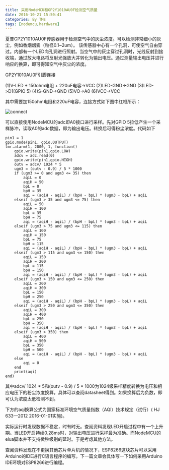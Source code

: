 ```yaml
---
title: 采用NodeMCU和GP2Y1010AU0F检测空气质量
date: 2016-10-21 15:50:41
categories: By TMs
tags: [nodemcu,hardware]
---
```

夏普GP2Y1010AU0F传感器用于检测空气中的灰尘浓度。可以检测非常细小的灰尘，例如香烟烟雾（粒径0.1~2um）。
该传感器中心有一个孔洞，可使空气自由穿过。内部有一个LED向孔洞进行照射。当空气中的灰尘穿过孔洞时，光线反射到接收端，通过放大电路将反射光强放大并转化为输出电压。通过测量输出电压并进行响应的换算，即可得知空气中灰尘的浓度。

GP2Y1010AU0F引脚连接

(1)V-LED + 150ohm电阻 + 220uF电容->VCC
(2)LED-GND->GND
(3)LED->D1(GPIO 5)
(4)S-GND->GND
(5)VO->A0
(6)VCC->VCC

其中需要加150ohm电阻和220uF电容，连接方式如下图中红框所示：

![connect](https://cdn.tms.qnxg.net/article/20181026/nodemcu/connect.png)

可以直接使用NodeMCU的adc即A0接口进行采样。先对GPIO 5拉低产生一个采样脉冲，读取A0的adc数据，即为输出电压。转换后可得粉尘浓度。代码如下

	pin1 = 1
	gpio.mode(pin1, gpio.OUTPUT) 
	tmr.alarm(1, 2000, 1, function()
	    gpio.write(pin1,gpio.LOW)
	    adcv = adc.read(0)
	    gpio.write(pin1,gpio.HIGH)
	    outv = adcv/ 1024 * 5
	    ugm3 = (outv - 0.9) / 5 * 1000
	    if (ugm3 >= 0 and ugm3 <= 35) then
		    aqiL = 0
		    aqiH = 50
		    bpL = 0
		    bpH = 35
    		aqi = (aqiH - aqiL) / (bpH - bpL) * (ugm3 - bpL) + aqiL
   		elseif (ugm3 > 35 and ugm3 <= 75) then
		    aqiL = 50
		    aqiH = 100
		    bpL = 35
		    bpH = 75
    		aqi = (aqiH - aqiL) / (bpH - bpL) * (ugm3 - bpL) + aqiL
   		elseif (ugm3 > 75 and ugm3 <= 115) then
		    aqiL = 100
		    aqiH = 150
		    bpL = 75
		    bpH = 115
		    aqi = (aqiH - aqiL) / (bpH - bpL) * (ugm3 - bpL) + aqiL
   		elseif (ugm3 > 115 and ugm3 <= 150) then
		    aqiL = 150
		    aqiH = 200
		    bpL = 115
		    bpH = 150
		    aqi = (aqiH - aqiL) / (bpH - bpL) * (ugm3 - bpL) + aqiL
   		elseif (ugm3 > 150 and ugm3 <= 250) then
		    aqiL = 200
		    aqiH = 300
		    bpL = 150
		    bpH = 250
		    aqi = (aqiH - aqiL) / (bpH - bpL) * (ugm3 - bpL) + aqiL
   		elseif (ugm3 > 250 and ugm3 <= 350) then
		    aqiL = 300
		    aqiH = 400
		    bpL = 250
		    bpH = 350
		    aqi = (aqiH - aqiL) / (bpH - bpL) * (ugm3 - bpL) + aqiL
   		elseif (ugm3 > 350) then
		    aqiL = 400
		    aqiH = 500
		    bpL = 350
		    bpH = 500
		    aqi = (aqiH - aqiL) / (bpH - bpL) * (ugm3 - bpL) + aqiL
    	else
    		aqi = 0
    	end
    	print(aqi)
	end)

其中adcv/ 1024 * 5和(outv - 0.9) / 5 * 1000为1024级采样精度转换为电压和相应电压下的粉尘浓度换算，具体可以查阅datasheet得到。如果换算后为负数，即可认为浓度太低检测不到。

下方的aqi换算公式为国家标准环境空气质量指数（AQI）技术规定（试行）( HJ 633—2012 2016-01-01实施)。

实际运行时发现数据不稳定，时有时无。查阅资料发现LED开启过程中有一个上升期。当LED开启持续0.28ms时，对输出电压进行采样最为准确。而NodeMCU的elua脚本并不支持微秒级别的延时。于是考虑其他方法。

查阅资料发现在不更换其他芯片单片机的情况下，ESP8266这块芯片可以采用Arduino的IDE进行C语言程序的编写。下一篇文章会具体写一下如何采用Arduino IDE环境对ESP8266进行编程。